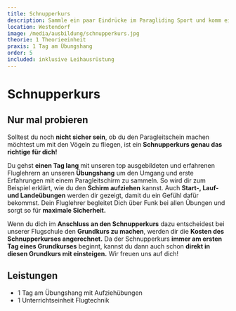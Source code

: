 ```yaml
---
title: Schnupperkurs
description: Sammle ein paar Eindrücke im Paragliding Sport und komm einen Tag lang mit unseren top ausgebildeten und erfahrenen Fluglehrern an unseren Übungshang um den Umgang und mit einem Paragleitschirm zu sammeln.
location: Westendorf
image: /media/ausbildung/schnupperkurs.jpg
theorie: 1 Theorieeinheit
praxis: 1 Tag am Übungshang
order: 5
included: inklusive Leihausrüstung
---
```


# Schnupperkurs

## Nur mal probieren

Solltest du noch **nicht sicher sein**, ob du den Paragleitschein machen möchtest um mit den Vögeln zu fliegen, ist ein **Schnupperkurs genau das richtige für dich!**

Du gehst **einen Tag lang** mit unseren top ausgebildeten und erfahrenen Fluglehrern an unseren **Übungshang** um den Umgang und erste Erfahrungen mit einem Paragleitschirm zu sammeln. So wird dir zum Beispiel erklärt, wie du den **Schirm aufziehen** kannst. Auch **Start-, Lauf- und Landeübungen** werden dir gezeigt, damit du ein Gefühl dafür bekommst. Dein Fluglehrer begleitet Dich über Funk bei allen Übungen und sorgt so für **maximale Sicherheit.**

Wenn du dich im **Anschluss an den Schnupperkurs** dazu entscheidest bei unserer Flugschule den **Grundkurs zu machen**, werden dir die **Kosten des Schnupperkurses angerechnet.** Da der Schnupperkurs **immer am ersten Tag eines Grundkurses** beginnt, kannst du dann auch schon **direkt in diesen Grundkurs mit einsteigen.** 
Wir freuen uns auf dich! 

## Leistungen

- 1 Tag am Übungshang mit Aufziehübungen
- 1 Unterrichtseinheit Flugtechnik
